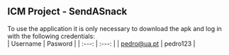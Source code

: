 ## ICM Project - SendASnack


To use the application it is only necessary to download the apk and log in with the following credentials:
<br>
| Username | Pasword |
| :---: | :---: | 
| pedro@ua.pt | pedro123 | 